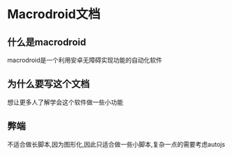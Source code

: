 # Macrodroid文档

## 什么是macrodroid
macrodroid是一个利用安卓无障碍实现功能的自动化软件

## 为什么要写这个文档
想让更多人了解学会这个软件做一些小功能

## 弊端
不适合做长脚本,因为图形化,因此只适合做一些小脚本,复杂一点的需要考虑autojs